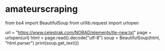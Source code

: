 # amateurscraping

from bs4 import BeautifulSoup
from urllib.request import urlopen

url = "https://www.celestrak.com/NORAD/elements/tle-new.txt"
page = urlopen(url)
html = page.read().decode("utf-8")
soup = BeautifulSoup(html, "html.parser")
print(soup.get_text())
